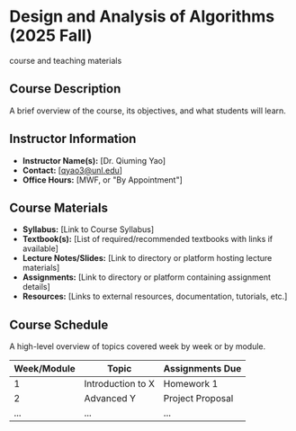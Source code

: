# Design and Analysis of Algorithms (2025 Fall)
course and teaching materials

## Course Description
A brief overview of the course, its objectives, and what students will learn.

## Instructor Information
- **Instructor Name(s):** [Dr. Qiuming Yao]
- **Contact:** [qyao3@unl.edu]
- **Office Hours:** [MWF, or "By Appointment"]

## Course Materials
- **Syllabus:** [Link to Course Syllabus]
- **Textbook(s):** [List of required/recommended textbooks with links if available]
- **Lecture Notes/Slides:** [Link to directory or platform hosting lecture materials]
- **Assignments:** [Link to directory or platform containing assignment details]
- **Resources:** [Links to external resources, documentation, tutorials, etc.]

## Course Schedule
A high-level overview of topics covered week by week or by module.

| Week/Module | Topic | Assignments Due |
|---|---|---|
| 1 | Introduction to X | Homework 1 |
| 2 | Advanced Y | Project Proposal |
| ... | ... | ... |
